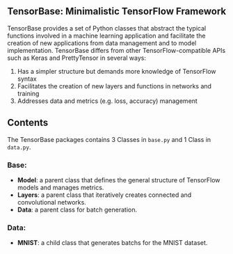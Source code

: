 ## TensorBase: Minimalistic TensorFlow Framework

TensorBase provides a set of Python classes that abstract the typical functions involved
in a machine learning application and facilitate the creation of new applications
from data management and to model implementation. TensorBase differs from other
TensorFlow-compatible APIs such as Keras and PrettyTensor in several ways:

  1. Has a simpler structure but demands more knowledge of TensorFlow syntax
  2. Facilitates the creation of new layers and functions in networks and training
  3. Addresses data and metrics (e.g. loss, accuracy) management

## Contents
The TensorBase packages contains 3 Classes in ```base.py``` and 1 Class in ```data.py```.

### Base:
* **Model**: a parent class that defines the general structure of TensorFlow models and manages metrics.
* **Layers**: a parent class that iteratively creates connected and convolutional networks.
* **Data**: a parent class for batch generation.

### Data:
* **MNIST**: a child class that generates batchs for the MNIST dataset.